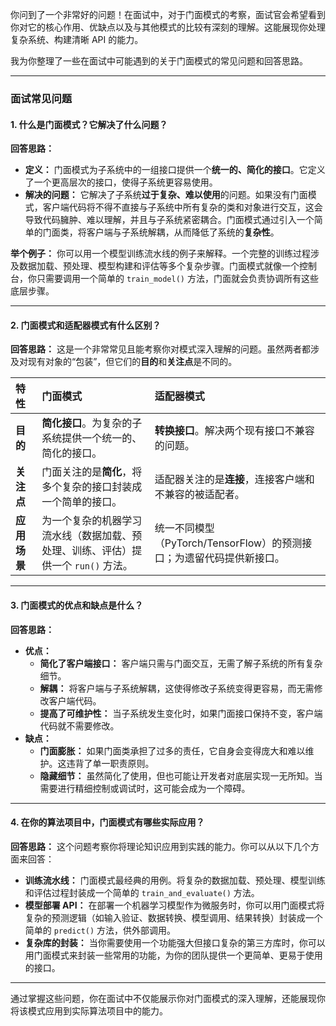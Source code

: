 你问到了一个非常好的问题！在面试中，对于门面模式的考察，面试官会希望看到你对它的核心作用、优缺点以及与其他模式的比较有深刻的理解。这能展现你处理复杂系统、构建清晰 API 的能力。

我为你整理了一些在面试中可能遇到的关于门面模式的常见问题和回答思路。

---

### 面试常见问题

#### 1. 什么是门面模式？它解决了什么问题？

**回答思路：**
* **定义：** 门面模式为子系统中的一组接口提供一个**统一的、简化的接口**。它定义了一个更高层次的接口，使得子系统更容易使用。
* **解决的问题：** 它解决了子系统**过于复杂、难以使用**的问题。如果没有门面模式，客户端代码将不得不直接与子系统中所有复杂的类和对象进行交互，这会导致代码臃肿、难以理解，并且与子系统紧密耦合。门面模式通过引入一个简单的门面类，将客户端与子系统解耦，从而降低了系统的**复杂性**。

**举个例子：**
你可以用一个模型训练流水线的例子来解释。一个完整的训练过程涉及数据加载、预处理、模型构建和评估等多个复杂步骤。门面模式就像一个控制台，你只需要调用一个简单的 `train_model()` 方法，门面就会负责协调所有这些底层步骤。

---

#### 2. 门面模式和适配器模式有什么区别？

**回答思路：**
这是一个非常常见且能考察你对模式深入理解的问题。虽然两者都涉及对现有对象的“包装”，但它们的**目的**和**关注点**是不同的。

| 特性 | **门面模式** | **适配器模式** |
| :--- | :--- | :--- |
| **目的** | **简化接口**。为复杂的子系统提供一个统一的、简化的接口。 | **转换接口**。解决两个现有接口不兼容的问题。 |
| **关注点** | 门面关注的是**简化**，将多个复杂的接口封装成一个简单的接口。 | 适配器关注的是**连接**，连接客户端和不兼容的被适配者。 |
| **应用场景** | 为一个复杂的机器学习流水线（数据加载、预处理、训练、评估）提供一个 `run()` 方法。 | 统一不同模型（PyTorch/TensorFlow）的预测接口；为遗留代码提供新接口。 |

---

#### 3. 门面模式的优点和缺点是什么？

**回答思路：**
* **优点：**
    * **简化了客户端接口：** 客户端只需与门面交互，无需了解子系统的所有复杂细节。
    * **解耦：** 将客户端与子系统解耦，这使得修改子系统变得更容易，而无需修改客户端代码。
    * **提高了可维护性：** 当子系统发生变化时，如果门面接口保持不变，客户端代码就不需要修改。
* **缺点：**
    * **门面膨胀：** 如果门面类承担了过多的责任，它自身会变得庞大和难以维护。这违背了单一职责原则。
    * **隐藏细节：** 虽然简化了使用，但也可能让开发者对底层实现一无所知。当需要进行精细控制或调试时，这可能会成为一个障碍。

---

#### 4. 在你的算法项目中，门面模式有哪些实际应用？

**回答思路：**
这个问题考察你将理论知识应用到实践的能力。你可以从以下几个方面来回答：
* **训练流水线：** 门面模式最经典的用例。将复杂的数据加载、预处理、模型训练和评估过程封装成一个简单的 `train_and_evaluate()` 方法。
* **模型部署 API：** 在部署一个机器学习模型作为微服务时，你可以用门面模式将复杂的预测逻辑（如输入验证、数据转换、模型调用、结果转换）封装成一个简单的 `predict()` 方法，供外部调用。
* **复杂库的封装：** 当你需要使用一个功能强大但接口复杂的第三方库时，你可以用门面模式来封装一些常用的功能，为你的团队提供一个更简单、更易于使用的接口。

---

通过掌握这些问题，你在面试中不仅能展示你对门面模式的深入理解，还能展现你将该模式应用到实际算法项目中的能力。
